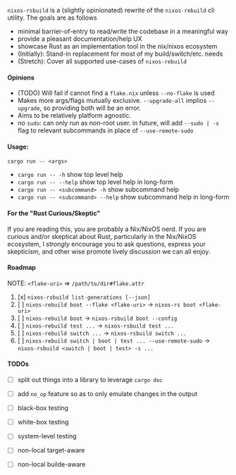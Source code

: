 
`nixos-rsbuild` is a (slightly opinionated) rewrite of the `nixos-rebuild` cli utility. The goals are as follows

 - minimal barrier-of-entry to read/write the codebase in a meaningful way
 - provide a pleasant documentation/help UX
 - showcase Rust as an implementation tool in the nix/nixos ecosystem
 - (Initially): Stand-in replacement for most of my build/switch/etc. needs
 - (Stretch): Cover all supported use-cases of `nixos-rebuild`


 #### Opinions

 - (TODO) Will fail if cannot find a `flake.nix` unless `--no-flake` is used
 - Makes more args/flags mutually exclusive. `--upgrade-all` implios `--upgrade`, so providing both will be an error.
 - Aims to be relatively platform agnostic.
 - no `sudo`: can only run as non-root user. in future, will add `--sudo | -s` flag to relevant subcommands in place of `--use-remote-sudo`

#### Usage:

`cargo run -- <args>`

- `cargo run -- -h` show top level help
- `cargo run -- --help` show top level help in long-form
- `cargo run -- <subcommand> -h` show subcommand help
- `cargo run -- <subcommand> --help` show subcommand help in long-form
 
#### For the "Rust Curious/Skeptic"

If you are reading this, you are probably a Nix/NixOS nerd. If you are curious and/or skeptical about Rust, particularly in the Nix/NixOS ecosystem, I _strongly_ encourage you to ask questions, express your skepticism, and other wise promote lively discussion we can all enjoy.

#### Roadmap

NOTE: `<flake-uri>` => `/path/to/dir#flake.attr`

1. [x] `nixos-rsbuild list-generations [--json]`
2. [ ] `nixos-rebuild boot --flake <flake-uri>` -> `nixos-rs boot <flake-uri>`
3. [ ] `nixos-rebuild boot` -> `nixos-rsbuild boot --config`
4. [ ] `nixos-rebuild test ...` -> `nixos-rsbuild test ...`
5. [ ] `nixos-rebuild switch ...` -> `nixos-rsbuild switch ...`
6. [ ] `nixos-rebuild switch | boot | test ... --use-remote-sudo` -> `nixos-rsbuild <switch | boot | test> -s ...`

#### TODOs

 - [ ] split out things into a library to leverage `cargo doc`
 - [ ] add `no_op` feature so as to only emulate changes in the output
 - [ ] black-box testing
 - [ ] white-box testing
 - [ ] system-level testing
 - [ ] non-local target-aware
 - [ ] non-local builde-aware

